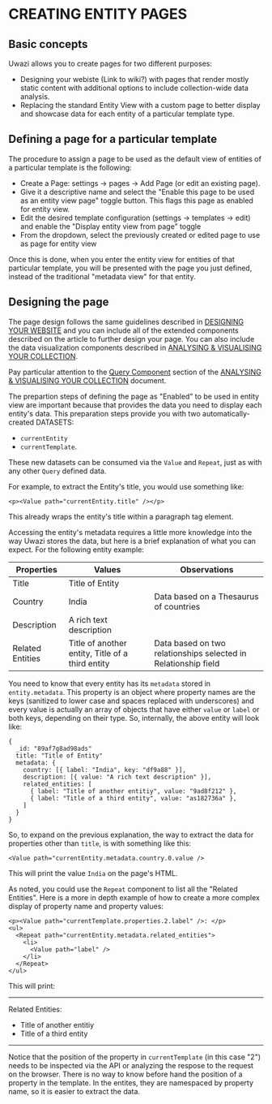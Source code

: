 # CREATING ENTITY PAGES

## Basic concepts

Uwazi allows you to create pages for two different purposes:

- Designing your webiste (Link to wiki?) with pages that render mostly static content with additional options to include collection-wide data analysis.
- Replacing the standard Entity View with a custom page to better display and showcase data for each entity of a particular template type.

## Defining a page for a particular template

The procedure to assign a page to be used as the default view of entities of a particular template is the following:

- Create a Page: settings -> pages -> Add Page (or edit an existing page).
- Give it a descriptive name and select the "Enable this page to be used as an entity view page" toggle button. This flags this page as enabled for entity view.
- Edit the desired template configuration (settings -> templates -> edit) and enable the "Display entity view from page" toggle
- From the dropdown, select the previously created or edited page to use as page for entity view

Once this is done, when you enter the entity view for entities of that particular template, you will be presented with the page you just defined, instead of the traditional "metadata view" for that entity.

## Designing the page

The page design follows the same guidelines described in [DESIGNING YOUR WEBSITE](https://uwazi.readthedocs.io/en/latest/admin-docs/designing-your-website.html#designing-your-website) and you can include all of the extended components described on the article to further design your page. You can also include the data visualization components described in [ANALYSING & VISUALISING YOUR COLLECTION](https://uwazi.readthedocs.io/en/latest/admin-docs/analysing-and-visualising-your-collection.html#analysing-visualising-your-collection).

Pay particular attention to the [Query Component](https://uwazi.readthedocs.io/en/latest/admin-docs/analysing-and-visualising-your-collection.html#query-component) section of the [ANALYSING & VISUALISING YOUR COLLECTION](https://uwazi.readthedocs.io/en/latest/admin-docs/analysing-and-visualising-your-collection.html#analysing-visualising-your-collection) document.

The prepartion steps of defining the page as "Enabled" to be used in entity view are important because that provides the data you need to display each entity's data. This preparation steps provide you with two automatically-created DATASETS:

- `currentEntity`
- `currentTemplate`.

These new datasets can be consumed via the `Value` and `Repeat`, just as with any other `Query` defined data.

For example, to extract the Entity's title, you would use something like:

```
<p><Value path="currentEntity.title" /></p>
```

This already wraps the entity's title within a paragraph tag element.

Accessing the entity's metadata requires a little more knowledge into the way Uwazi stores the data, but here is a brief explanation of what you can expect. For the following entity example:

| Properties       | Values                                           | Observations                                                   |
| ---------------- | ------------------------------------------------ | -------------------------------------------------------------- |
| Title            | Title of Entity                                  |                                                                |
| Country          | India                                            | Data based on a Thesaurus of countries                         |
| Description      | A rich text description                          |                                                                |
| Related Entities | Title of another entity, Title of a third entity | Data based on two relationships selected in Relationship field |

You need to know that every entity has its `metadata` stored in `entity.metadata`. This property is an object where property names are the keys (sanitized to lower case and spaces replaced with underscores) and every value is actually an array of objects that have either `value` or `label` or both keys, depending on their type. So, internally, the above entity will look like:

```
{
  _id: "89af7g8ad98ads"
  title: "Title of Entity"
  metadata: {
    country: [{ label: "India", key: "df9a88" }],
    description: [{ value: "A rich text description" }],
    related_entities: [
      { label: "Title of another entitiy", value: "9ad8f212" },
      { label: "Title of a third entity", value: "as182736a" },
    ]
  }
}
```

So, to expand on the previous explanation, the way to extract the data for properties other than `title`, is with something like this:

```
<Value path="currentEntity.metadata.country.0.value />
```

This will print the value `India` on the page's HTML.

As noted, you could use the `Repeat` component to list all the "Related Entities". Here is a more in depth example of how to create a more complex display of property name and property values:

```
<p><Value path="currentTemplate.properties.2.label" />: </p>
<ul>
  <Repeat path="currentEntity.metadata.related_entities">
    <li>
      <Value path="label" />
    </li>
  </Repeat>
</ul>
```

This will print:

---

Related Entities:

- Title of another entitiy
- Title of a third entity

---

Notice that the position of the property in `currentTemplate` (in this case "2") needs to be inspected via the API or analyzing the respose to the request on the browser. There is no way to know before hand the position of a property in the template. In the entites, they are namespaced by property name, so it is easier to extract the data.
